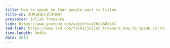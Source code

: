 ```yaml
---
title: How to speak so that people want to listen
title-cn: 怎样说话人们才会听
presenter: Julian Treasure
link: https://www.youtube.com/watch?v=eIho2S0ZahI
ted-link: https://www.ted.com/talks/julian_treasure_how_to_speak_so_that_people_want_to_listen
time-length: 9m45s
date: 2013
---
```


